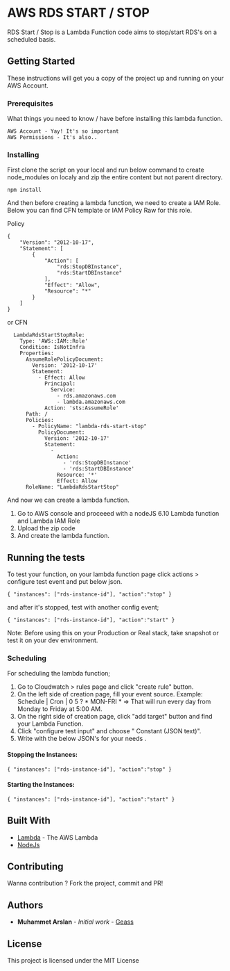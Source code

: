 # AWS RDS START / STOP

RDS Start / Stop is a Lambda Function code aims to stop/start RDS's on a scheduled basis.

## Getting Started

These instructions will get you a copy of the project up and running on your AWS Account.

### Prerequisites

What things you need to know / have before installing this lambda function.

```
AWS Account - Yay! It's so important
AWS Permissions - It's also..
```

### Installing

First clone the script on your local and run below command to create node_modules on localy and zip the entire content but not parent directory.

``` 
npm install 
```

And then before creating a lambda function, we need to create a IAM Role. Below you can find CFN template or IAM Policy Raw for this role. 

Policy
```
{
    "Version": "2012-10-17",
    "Statement": [        
        {
            "Action": [
                "rds:StopDBInstance",
                "rds:StartDBInstance"
            ],
            "Effect": "Allow",
            "Resource": "*"
        }
    ]
}
```

or CFN

```
  LambdaRdsStartStopRole:
    Type: 'AWS::IAM::Role'
    Condition: IsNotInfra
    Properties:
      AssumeRolePolicyDocument:
        Version: '2012-10-17'
        Statement:
          - Effect: Allow
            Principal:
              Service:
                - rds.amazonaws.com
                - lambda.amazonaws.com
            Action: 'sts:AssumeRole'
      Path: /
      Policies:
        - PolicyName: "lambda-rds-start-stop"
          PolicyDocument:
            Version: '2012-10-17'
            Statement:
              - 
                Action:
                  - 'rds:StopDBInstance'
                  - 'rds:StartDBInstance'
                Resource: '*'
                Effect: Allow
      RoleName: "LambdaRdsStartStop"
```

And now we can create a lambda function. 

 1. Go to AWS console and proceeed with a nodeJS 6.10 Lambda function and Lambda IAM Role
 2. Upload the zip code
 3. And create the lambda function.

## Running the tests

To test your function, on your lambda function page click actions > configure test event and put below json.

```
{ "instances": ["rds-instance-id"], "action":"stop" }
```

and after it's stopped, test with another config event;

```
{ "instances": ["rds-instance-id"], "action":"start" }
```

Note: Before using this on your Production or Real stack, take snapshot or test it on your dev environment.

### Scheduling

For scheduling the lambda function;

1. Go to Cloudwatch > rules page and click "create rule" button.
2. On the left side of creation page, fill your event source. Example: Schedule | Cron | 0 5 ? * MON-FRI * => That will run every day from Monday to Friday at 5:00 AM.
3. On the right side of creation page, click "add target" button and find your Lambda Function.
4. Click "configure test input" and choose " Constant (JSON text)".
5. Write with the below JSON's for your needs .

#### Stopping the Instances: 

```
{ "instances": ["rds-instance-id"], "action":"stop" }
```

#### Starting the Instances:

```
{ "instances": ["rds-instance-id"], "action":"start" }
```

## Built With

* [Lambda](http://docs.aws.amazon.com/lambda/latest/dg/welcome.html) - The AWS Lambda
* [NodeJs](https://nodejs.org/en/)

## Contributing

Wanna contribution ? Fork the project, commit and PR!

## Authors

* **Muhammet Arslan** - *Initial work* - [Geass](https://github.com/geass)

## License

This project is licensed under the MIT License